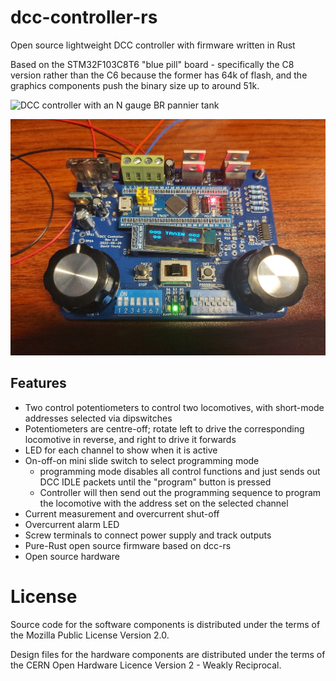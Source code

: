 # dcc-controller-rs
Open source lightweight DCC controller with firmware written in Rust

Based on the STM32F103C8T6 "blue pill" board - specifically the C8 version
rather than the C6 because the former has 64k of flash, and the graphics
components push the binary size up to around 51k.

![DCC controller with an N gauge BR pannier tank](images/20220716_210946.jpg)

![Overview of DCC controller](images/20220716_210958.jpg)

## Features
* Two control potentiometers to control two locomotives, with short-mode
addresses selected via dipswitches
* Potentiometers are centre-off; rotate left to drive the corresponding
locomotive in reverse, and right to drive it forwards
* LED for each channel to show when it is active
* On-off-on mini slide switch to select programming mode
  * programming mode disables all control functions and just sends out
DCC IDLE packets until the "program" button is pressed
  * Controller will then send out the programming sequence to program the
locomotive with the address set on the selected channel
* Current measurement and overcurrent shut-off
* Overcurrent alarm LED
* Screw terminals to connect power supply and track outputs
* Pure-Rust open source firmware based on dcc-rs
* Open source hardware

# License
Source code for the software components is distributed under the terms
of the Mozilla Public License Version 2.0.

Design files for the hardware components are distributed under the terms
of the CERN Open Hardware Licence Version 2 - Weakly Reciprocal.
